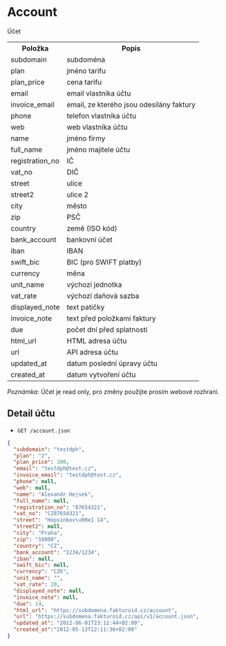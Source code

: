 # Account

Účet

<table>
<tr><th>Položka</th><th>Popis</th></tr>
<tr><td>subdomain</td><td>subdoména</td></tr>
<tr><td>plan</td><td>jméno tarifu</td></tr>
<tr><td>plan_price</td><td>cena tarifu</td></tr>

<tr><td>email</td><td>email vlastníka účtu</td></tr>
<tr><td>invoice_email</td><td>email, ze kterého jsou odesílány faktury</td></tr>
<tr><td>phone</td><td>telefon vlastníka účtu</td></tr>
<tr><td>web</td><td>web vlastníka účtu</td></tr>

<tr><td>name</td><td>jméno firmy</td></tr>
<tr><td>full_name</td><td>jméno majitele účtu</td></tr>
<tr><td>registration_no</td><td>IČ</td></tr>
<tr><td>vat_no</td><td>DIČ</td></tr>

<tr><td>street</td><td>ulice</td></tr>
<tr><td>street2</td><td>ulice 2</td></tr>
<tr><td>city</td><td>město</td></tr>
<tr><td>zip</td><td>PSČ</td></tr>
<tr><td>country</td><td>země (ISO kód)</td></tr>

<tr><td>bank_account</td><td>bankovní účet</td></tr>
<tr><td>iban</td><td>IBAN</td></tr>
<tr><td>swift_bic</td><td>BIC (pro SWIFT platby)</td></tr>

<tr><td>currency</td><td>měna</td></tr>
<tr><td>unit_name</td><td>výchozí jednotka</td></tr>
<tr><td>vat_rate</td><td>výchozí daňová sazba</td></tr>
<tr><td>displayed_note</td><td>text patičky</td></tr>
<tr><td>invoice_note</td><td>text před položkami faktury</td></tr>
<tr><td>due</td><td>počet dní před splatností</td></tr>

<tr><td>html_url</td><td>HTML adresa účtu</td></tr>
<tr><td>url</td><td>API adresa účtu</td></tr>
<tr><td>updated_at</td><td>datum poslední úpravy účtu</td></tr>
<tr><td>created_at</td><td>datum vytvoření účtu</td></tr>
</table>

_Poznámka:_ Účet je read only, pro změny použijte prosím webové rozhraní.

## Detail účtu

- `GET /account.json`

```json
{
  "subdomain": "testdph",
  "plan": "2",
  "plan_price": 300,
  "email": "testdph@test.cz",
  "invoice_email": "testdph@test.cz",
  "phone": null,
  "web": null,
  "name": "Alexandr Hejsek",
  "full_name": null,
  "registration_no": "87654321",
  "vat_no": "CZ87654321",
  "street": "Hopsinkov\u00e1 14",
  "street2": null,
  "city": "Praha",
  "zip": "10000",
  "country": "CZ",
  "bank_account": "1234/1234",
  "iban": null,
  "swift_bic": null,
  "currency": "CZK",
  "unit_name": "",
  "vat_rate": 20,
  "displayed_note": null,
  "invoice_note": null,
  "due": 14,
  "html_url": "https://subdomena.fakturoid.cz/account",
  "url": "https://subdomena.fakturoid.cz/api/v1/account.json",
  "updated_at": "2012-06-01T23:12:44+02:00",
  "created_at":"2012-05-13T12:11:36+02:00"
}
```
